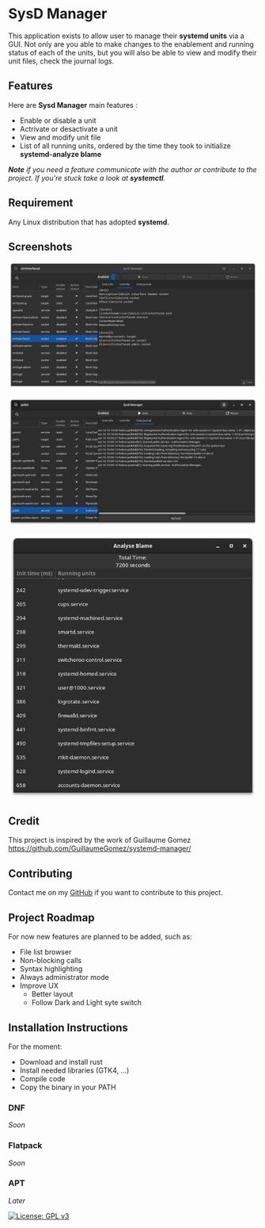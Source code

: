 # SysD Manager

This application exists to allow user to manage their **systemd units** via a GUI. Not only are you able to make changes to the enablement and running status of each of the units, but you will also be able to view and modify their unit files, check the journal logs. 

## Features

Here are __Sysd Manager__ main features :
* Enable or disable a unit
* Actrivate or desactivate a unit
* View and modify unit file
* List of all running units, ordered by the time they took to initialize __systemd-analyze blame__


*__Note__ if you need a feature communicate with the author or contribute to the project. If you're stuck take a look at __systemctl__.*

## Requirement

Any Linux distribution that has adopted **systemd**.

## Screenshots

![Unit Files](screenshots/unit%20file.png)

![Unit Journal](screenshots/Journal.png)

![Analyze](screenshots/analyse%20blame.png)

## Credit
This project is inspired by the work of Guillaume Gomez https://github.com/GuillaumeGomez/systemd-manager/

## Contributing
Contact me on my [GitHub](https://github.com/plrigaux/sysd-manager) if you want to contribute to this project.

## Project Roadmap
For now new features are planned to be added, such as:
* File list browser
* Non-blocking calls
* Syntax highlighting 
* Always administrator mode
* Improve UX
    * Better layout
    * Follow Dark and Light syte switch

## Installation Instructions

For the moment:
* Download and install rust 
* Install needed libraries (GTK4, ...)
* Compile code
* Copy the binary in your PATH

### DNF
*Soon*

### Flatpack
*Soon*

### APT
*Later*



[![License: GPL v3](https://img.shields.io/badge/License-GPLv3-blue.svg)](https://www.gnu.org/licenses/gpl-3.0)